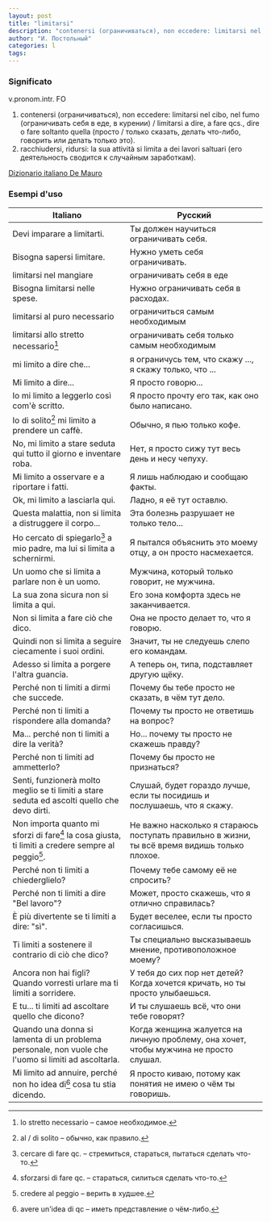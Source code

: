 ```yaml
---
layout: post
title: "limitarsi"
description: "contenersi (ограничиваться), non eccedere: limitarsi nel cibo, nel fumo (ограничивать себя в еде, в курении) / limitarsi a dire, a fare qcs., dire o fare soltanto quella (просто / только сказать, делать что-либо, говорить или делать только это)."
author: "И. Постольный"
categories: l
tags:
---
```


### Significato

v.pronom.intr. FO

1. contenersi (ограничиваться), non eccedere: limitarsi nel cibo, nel fumo (ограничивать себя в еде, в курении) / limitarsi a dire, a fare qcs., dire o fare soltanto quella (просто / только сказать, делать что-либо, говорить или делать только это).
2. racchiudersi, ridursi: la sua attività si limita a dei lavori saltuari (его деятельность сводится к случайным заработкам).

[Dizionario italiano De Mauro](https://dizionario.internazionale.it/parola/limitarsi)

### Esempi d'uso

| Italiano | Русский |
|----------|---------|
|Devi imparare a limitarti.|Ты должен научиться ограничивать себя.|
|Bisogna sapersi limitare.|Нужно уметь себя ограничивать.|
|limitarsi nel mangiare|ограничивать себя в еде|
|Bisogna limitarsi nelle spese.|Нужно ограничивать себя в расходах.|
|limitarsi al puro necessario|ограничиться самым необходимым|
|limitarsi allo stretto necessario[^1]|ограничивать себя только самым необходимым|
|mi limito a dire che...|я ограничусь тем, что скажу ..., я скажу только, что ...|
|Mi limito a dire...|Я просто говорю...|
|Io mi limito a leggerlo così com'è scritto.|Я просто прочту его так, как оно было написано.|
|Io di solito[^2] mi limito a prendere un caffè.|Обычно, я пью только кофе.|
|No, mi limito a stare seduta qui tutto il giorno e inventare roba.|Нет, я просто сижу тут весь день и несу чепуху.|
|Mi limito a osservare e a riportare i fatti.|Я лишь наблюдаю и сообщаю факты.|
|Ok, mi limito a lasciarla qui.|Ладно, я её тут оставлю.|
|Questa malattia, non si limita a distruggere il corpo...|Эта болезнь разрушает не только тело...|
|Ho cercato di spiegarlo[^3] a mio padre, ma lui si limita a schernirmi.|Я пытался объяснить это моему отцу, а он просто насмехается.|
|Un uomo che si limita a parlare non è un uomo.|Мужчина, который только говорит, не мужчина.|
|La sua zona sicura non si limita a qui.|Его зона комфорта здесь не заканчивается.|
|Non si limita a fare ciò che dico.|Она не просто делает то, что я говорю.|
|Quindi non si limita a seguire ciecamente i suoi ordini.|Значит, ты не следуешь слепо его командам.|
|Adesso si limita a porgere l'altra guancia.|А теперь он, типа, подставляет другую щёку.|
|Perché non ti limiti a dirmi che succede.|Почему бы тебе просто не сказать, в чём тут дело.|
|Perché non ti limiti a rispondere alla domanda?|Почему ты просто не ответишь на вопрос?|
|Ma... perché non ti limiti a dire la verità?|Но... почему ты просто не скажешь правду?|
|Perché non ti limiti ad ammetterlo?|Почему бы просто не признаться?|
|Senti, funzionerà molto meglio se ti limiti a stare seduta ed ascolti quello che devo dirti.|Слушай, будет гораздо лучше, если ты посидишь и послушаешь, что я скажу.|
|Non importa quanto mi sforzi di fare[^4] la cosa giusta, ti limiti a credere sempre al peggio[^5].|Не важно насколько я стараюсь поступать правильно в жизни, ты всё время видишь только плохое.|
|Perché non ti limiti a chiederglielo?|Почему тебе самому её не спросить?|
|Perché non ti limiti a dire "Bel lavoro"?|Может, просто скажешь, что я отлично справилась?|
|È più divertente se ti limiti a dire: "sì".|Будет веселее, если ты просто согласишься.|
|Ti limiti a sostenere il contrario di ciò che dico?|Ты специально высказываешь мнение, противоположное моему?|
|Ancora non hai figli? Quando vorresti urlare ma ti limiti a sorridere.|У тебя до сих пор нет детей? Когда хочется кричать, но ты просто улыбаешься.|
|E tu... ti limiti ad ascoltare quello che dicono?|И ты слушаешь всё, что они тебе говорят?|
|Quando una donna si lamenta di un problema personale, non vuole che l'uomo si limiti ad ascoltarla.|Когда женщина жалуется на личную проблему, она хочет, чтобы мужчина не просто слушал.|
|Mi limito ad annuire, perché non ho idea di[^6] cosa tu stia dicendo.|Я просто киваю, потому как понятия не имею о чём ты говоришь.|

[^1]: lo stretto necessario – самое необходимое.

[^2]: al / di solito – обычно, как правило.

[^3]: cercare di fare qc. – стремиться, стараться, пытаться сделать что-то.

[^4]: sforzarsi di fare qc. – стараться, силиться сделать что-то.

[^5]: credere al peggio – верить в худшее.

[^6]: avere un'idea di qc – иметь представление о чём-либо.